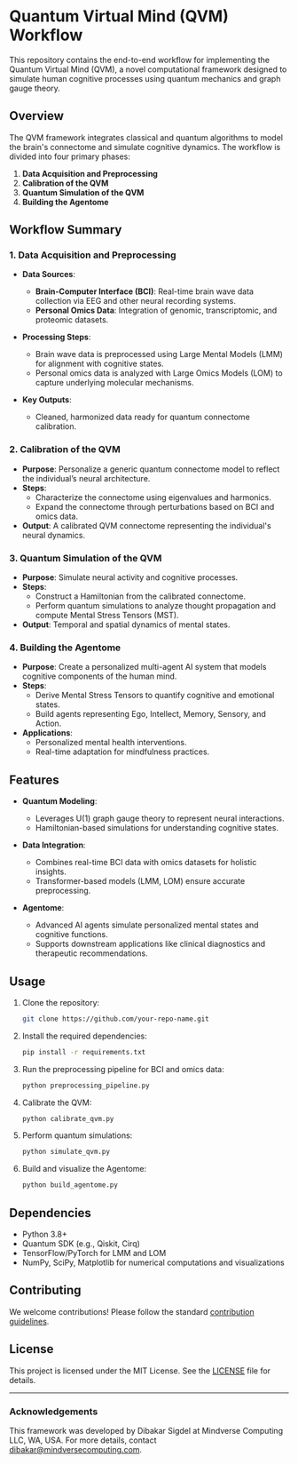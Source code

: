 # Quantum Virtual Mind (QVM) Workflow

This repository contains the end-to-end workflow for implementing the Quantum Virtual Mind (QVM), a novel computational framework designed to simulate human cognitive processes using quantum mechanics and graph gauge theory.

## Overview

The QVM framework integrates classical and quantum algorithms to model the brain's connectome and simulate cognitive dynamics. The workflow is divided into four primary phases:
1. **Data Acquisition and Preprocessing**
2. **Calibration of the QVM**
3. **Quantum Simulation of the QVM**
4. **Building the Agentome**

## Workflow Summary

### 1. Data Acquisition and Preprocessing
- **Data Sources**:
  - **Brain-Computer Interface (BCI)**: Real-time brain wave data collection via EEG and other neural recording systems.
  - **Personal Omics Data**: Integration of genomic, transcriptomic, and proteomic datasets.

- **Processing Steps**:
  - Brain wave data is preprocessed using Large Mental Models (LMM) for alignment with cognitive states.
  - Personal omics data is analyzed with Large Omics Models (LOM) to capture underlying molecular mechanisms.

- **Key Outputs**:
  - Cleaned, harmonized data ready for quantum connectome calibration.

### 2. Calibration of the QVM
- **Purpose**: Personalize a generic quantum connectome model to reflect the individual’s neural architecture.
- **Steps**:
  - Characterize the connectome using eigenvalues and harmonics.
  - Expand the connectome through perturbations based on BCI and omics data.
- **Output**: A calibrated QVM connectome representing the individual's neural dynamics.

### 3. Quantum Simulation of the QVM
- **Purpose**: Simulate neural activity and cognitive processes.
- **Steps**:
  - Construct a Hamiltonian from the calibrated connectome.
  - Perform quantum simulations to analyze thought propagation and compute Mental Stress Tensors (MST).
- **Output**: Temporal and spatial dynamics of mental states.

### 4. Building the Agentome
- **Purpose**: Create a personalized multi-agent AI system that models cognitive components of the human mind.
- **Steps**:
  - Derive Mental Stress Tensors to quantify cognitive and emotional states.
  - Build agents representing Ego, Intellect, Memory, Sensory, and Action.
- **Applications**:
  - Personalized mental health interventions.
  - Real-time adaptation for mindfulness practices.

## Features

- **Quantum Modeling**:
  - Leverages U(1) graph gauge theory to represent neural interactions.
  - Hamiltonian-based simulations for understanding cognitive states.

- **Data Integration**:
  - Combines real-time BCI data with omics datasets for holistic insights.
  - Transformer-based models (LMM, LOM) ensure accurate preprocessing.

- **Agentome**:
  - Advanced AI agents simulate personalized mental states and cognitive functions.
  - Supports downstream applications like clinical diagnostics and therapeutic recommendations.

## Usage

1. Clone the repository:
   ```bash
   git clone https://github.com/your-repo-name.git
   ```
2. Install the required dependencies:
   ```bash
   pip install -r requirements.txt
   ```
3. Run the preprocessing pipeline for BCI and omics data:
   ```bash
   python preprocessing_pipeline.py
   ```
4. Calibrate the QVM:
   ```bash
   python calibrate_qvm.py
   ```
5. Perform quantum simulations:
   ```bash
   python simulate_qvm.py
   ```
6. Build and visualize the Agentome:
   ```bash
   python build_agentome.py
   ```

## Dependencies

- Python 3.8+
- Quantum SDK (e.g., Qiskit, Cirq)
- TensorFlow/PyTorch for LMM and LOM
- NumPy, SciPy, Matplotlib for numerical computations and visualizations

## Contributing

We welcome contributions! Please follow the standard [contribution guidelines](CONTRIBUTING.md).

## License

This project is licensed under the MIT License. See the [LICENSE](LICENSE) file for details.

---

### Acknowledgements
This framework was developed by Dibakar Sigdel at Mindverse Computing LLC, WA, USA. For more details, contact [dibakar@mindversecomputing.com](mailto:dibakar@mindversecomputing.com).
